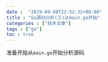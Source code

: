 ```yaml
---
date :  "2019-09-08T22:52:32+08:00" 
title : "Go源码分析(三)从main.go开始" 
categories : ["技术文章"] 
tags : ["go"] 
toc : true
---
```


准备开始从`main.go`开始分析源码